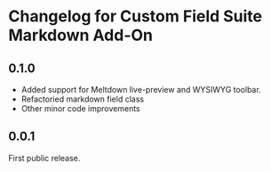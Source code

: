 # Changelog for Custom Field Suite Markdown Add-On

## 0.1.0

- Added support for Meltdown live-preview and WYSIWYG toolbar.
- Refactoried markdown field class
- Other minor code improvements

## 0.0.1

First public release.
